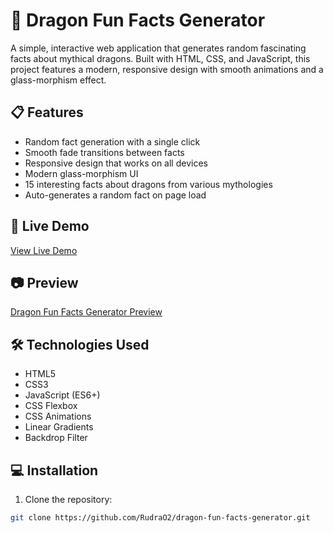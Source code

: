 # 🐲 Dragon Fun Facts Generator

A simple, interactive web application that generates random fascinating facts about mythical dragons. Built with HTML, CSS, and JavaScript, this project features a modern, responsive design with smooth animations and a glass-morphism effect.

## 📋 Features

- Random fact generation with a single click
- Smooth fade transitions between facts
- Responsive design that works on all devices
- Modern glass-morphism UI
- 15 interesting facts about dragons from various mythologies
- Auto-generates a random fact on page load

## 🚀 Live Demo

[View Live Demo](https://rudrao2.github.io/dragonfacts/) <!-- Add your deployed version link here -->

## 📷 Preview

[Dragon Fun Facts Generator Preview](https://ibb.co/X71pJ2b) <!-- Add a screenshot of your application -->

## 🛠️ Technologies Used

- HTML5
- CSS3
- JavaScript (ES6+)
- CSS Flexbox
- CSS Animations
- Linear Gradients
- Backdrop Filter

## 💻 Installation

1. Clone the repository:
```bash
git clone https://github.com/RudraO2/dragon-fun-facts-generator.git
